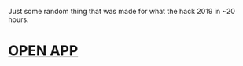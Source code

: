 Just some random thing that was made for what the hack 2019 in ~20 hours.

# [OPEN APP](https://git.io/wth2019)